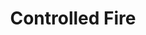 ---
title: Controlled Fire
tags: john
image: src/files/john/Seward_Fire_2000.jpg
imageBase: Seward_Fire
alt: Seward Volunteer Fire Department managing a controlled fire of a house before it gets bulldozed. 
width: 2000
height: 1333
imageDate: June 2014
location: Seward, NE 
camera: Canon T3i
metaDescription: Seward Volunteer Fire Department managing a controlled fire of a house before it gets bulldozed. 
---